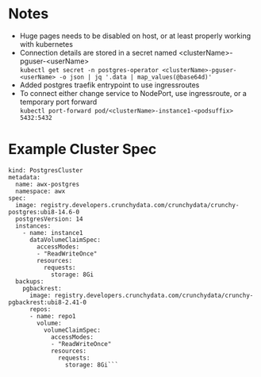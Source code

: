 # Notes

- Huge pages needs to be disabled on host, or at least properly working with kubernetes
- Connection details are stored in a secret named \<clusterName>-pguser-\<userName>
    <br/>`kubectl get secret -n postgres-operator <clusterName>-pguser-<userName> -o json | jq '.data | map_values(@base64d)'`
- Added postgres traefik entrypoint to use ingressroutes    
- To connect either change service to NodePort, use ingressroute, or a temporary port forward
    <br/> `kubectl port-forward pod/<clusterName>-instance1-<podsuffix> 5432:5432`


# Example Cluster Spec

```apiVersion: postgres-operator.crunchydata.com/v1beta1
kind: PostgresCluster
metadata:
  name: awx-postgres
  namespace: awx
spec:
  image: registry.developers.crunchydata.com/crunchydata/crunchy-postgres:ubi8-14.6-0
  postgresVersion: 14
  instances:
    - name: instance1
      dataVolumeClaimSpec:
        accessModes:
        - "ReadWriteOnce"
        resources:
          requests:
            storage: 8Gi
  backups:
    pgbackrest:
      image: registry.developers.crunchydata.com/crunchydata/crunchy-pgbackrest:ubi8-2.41-0
      repos:
      - name: repo1
        volume:
          volumeClaimSpec:
            accessModes:
            - "ReadWriteOnce"
            resources:
              requests:
                storage: 8Gi```
